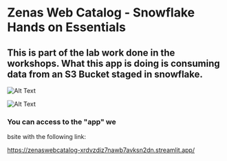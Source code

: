 # Zenas Web Catalog - Snowflake Hands on Essentials

## This is part of the lab work done in the workshops. What this app is doing is consuming data from an S3 Bucket staged in snowflake. 

![Alt Text](https://learn.snowflake.com/assets/courseware/v1/87352cdd7cbdc5ca83e927abb8c1714d/asset-v1:snowflake+ESS-DLKW+A+type@asset+block/GIF_DLKW_061.gif)

![Alt Text](https://learn.snowflake.com/assets/courseware/v1/efbded64a11ffc37db3fd3b425152740/asset-v1:snowflake+ESS-DLKW+A+type@asset+block/GIF_DLKW_060.gif)



### You can access to the "app" we
bsite with the following link:

https://zenaswebcatalog-xrdvzdiz7nawb7avksn2dn.streamlit.app/
